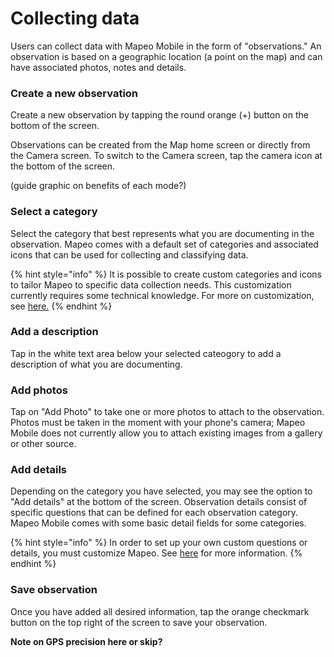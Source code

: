 # Collecting data

Users can collect data with Mapeo Mobile in the form of "observations." An observation is based on a geographic location \(a point on the map\) and can have associated photos, notes and details.

### Create a new observation

Create a new observation by tapping the round orange \(+\) button on the bottom of the screen. 

Observations can be created from the Map home screen or directly from the Camera screen. To switch to the Camera screen, tap the camera icon at the bottom of the screen.

\(guide graphic on benefits of each mode?\)

### Select a category

Select the category that best represents what you are documenting in the observation. Mapeo comes with a default set of categories and associated icons that can be used for collecting and classifying data. 

{% hint style="info" %}
It is possible to create custom categories and icons to tailor Mapeo to specific data collection needs. This customization currently requires some technical knowledge. For more on customization, see [here.](../../reference-guide/pre-launch-deployment-preparation/creating-custom-configurations.md)
{% endhint %}

### Add a description

Tap in the white text area below your selected cateogory to add a description of what you are documenting.

### Add photos

Tap on "Add Photo" to take one or more photos to attach to the observation.  Photos must be taken in the moment with your phone's camera; Mapeo Mobile does not currently allow you to attach existing images from a gallery or other source.

### Add details

Depending on the category you have selected, you may see the option to "Add details" at the bottom of the screen. Observation details consist of specific questions that can be defined for each observation category. Mapeo Mobile comes with some basic detail fields for some categories. 

{% hint style="info" %}
In order to set up your own custom questions or details, you must customize Mapeo. See [here](../../reference-guide/pre-launch-deployment-preparation/creating-custom-configurations.md) for more information.
{% endhint %}

### Save observation

Once you have added all desired information, tap the orange checkmark button on the top right of the screen to save your observation.

**Note on GPS precision here or skip?**

